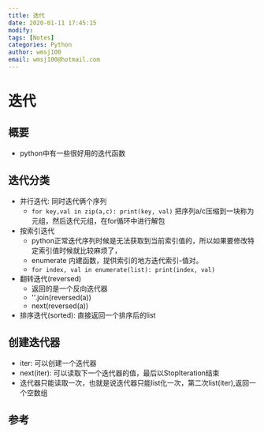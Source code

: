 ```yaml
---
title: 迭代
date: 2020-01-11 17:45:15
modify: 
tags: [Notes]
categories: Python
author: wmsj100
email: wmsj100@hotmail.com
---
```


# 迭代

## 概要

- python中有一些很好用的迭代函数

## 迭代分类

- 并行迭代: 同时迭代俩个序列
	- `for key,val in zip(a,c): print(key, val)` 把序列a/c压缩到一块称为元组，然后迭代元组，在for循环中进行解包
- 按索引迭代
	- python正常迭代序列时候是无法获取到当前索引值的，所以如果要修改特定索引值时候就比较麻烦了，
	- enumerate 内建函数，提供索引的地方迭代索引-值对。
	- `for index, val in enumerate(list): print(index, val)`
- 翻转迭代(reversed)
	- 返回的是一个反向迭代器
	- ''.join(reversed(a))
	- next(reversed(a))
- 排序迭代(sorted): 直接返回一个排序后的list

## 创建迭代器

- iter: 可以创建一个迭代器
- next(iter): 可以读取下一个迭代器的值，最后以StopIteration结束
- 迭代器只能读取一次，也就是说迭代器只能list化一次，第二次list(iter),返回一个空数组

## 参考


